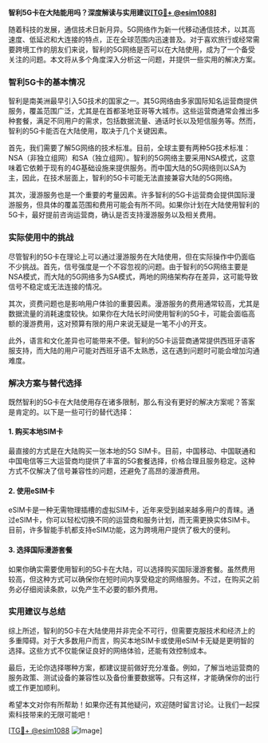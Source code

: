 **智利5G卡在大陆能用吗？深度解读与实用建议[[TG💪+ @esim1088](https://t.me/s/esim1088)]**

随着科技的发展，通信技术日新月异。5G网络作为新一代移动通信技术，以其高速度、低延迟和大连接的特点，正在全球范围内迅速普及。对于喜欢旅行或经常需要跨境工作的朋友们来说，智利的5G网络是否可以在大陆使用，成为了一个备受关注的问题。本文将从多个角度深入分析这一问题，并提供一些实用的解决方案。

### 智利5G卡的基本情况

智利是南美洲最早引入5G技术的国家之一。其5G网络由多家国际知名运营商提供服务，覆盖范围广泛，尤其是在首都圣地亚哥等大城市。这些运营商通常会推出多种套餐，满足不同用户的需求，包括数据流量、通话时长以及短信服务等。然而，智利的5G卡能否在大陆使用，取决于几个关键因素。

首先，我们需要了解5G网络的技术标准。目前，全球主要有两种5G技术标准：NSA（非独立组网）和SA（独立组网）。智利的5G网络主要采用NSA模式，这意味着它依赖于现有的4G基础设施来提供服务。而中国大陆的5G网络则以SA为主，因此，在技术层面上，智利的5G卡可能无法直接兼容大陆的5G网络。

其次，漫游服务也是一个重要的考量因素。许多智利的5G卡运营商会提供国际漫游服务，但具体的覆盖范围和费用可能会有所不同。如果你计划在大陆使用智利的5G卡，最好提前咨询运营商，确认是否支持漫游服务以及相关费用。

### 实际使用中的挑战

尽管智利的5G卡在理论上可以通过漫游服务在大陆使用，但在实际操作中仍面临不少挑战。首先，信号强度是一个不容忽视的问题。由于智利的5G网络主要是NSA模式，而大陆的5G网络多为SA模式，两地的网络架构存在差异，这可能导致信号不稳定或无法连接的情况。

其次，资费问题也是影响用户体验的重要因素。漫游服务的费用通常较高，尤其是数据流量的消耗速度较快。如果你在大陆长时间使用智利的5G卡，可能会面临高额的漫游费用，这对预算有限的用户来说无疑是一笔不小的开支。

此外，语言和文化差异也可能带来不便。智利的5G卡运营商通常提供西班牙语客服支持，而大陆的用户可能对西班牙语不太熟悉，这在遇到问题时可能会增加沟通难度。

### 解决方案与替代选择

既然智利的5G卡在大陆使用存在诸多限制，那么有没有更好的解决方案呢？答案是肯定的。以下是一些可行的替代选择：

#### 1. **购买本地SIM卡**
最直接的方式是在大陆购买一张本地的5G SIM卡。目前，中国移动、中国联通和中国电信等三大运营商均提供了丰富的5G套餐选择，价格合理且服务稳定。这种方式不仅解决了信号兼容性的问题，还避免了高昂的漫游费用。

#### 2. **使用eSIM卡**
eSIM卡是一种无需物理插槽的虚拟SIM卡，近年来受到越来越多用户的青睐。通过eSIM卡，你可以轻松切换不同的运营商和服务计划，而无需更换实体SIM卡。目前，许多智能手机都支持eSIM功能，这为跨境用户提供了极大的便利。

#### 3. **选择国际漫游套餐**
如果你确实需要使用智利的5G卡在大陆，可以选择购买国际漫游套餐。虽然费用较高，但这种方式可以确保你在短时间内享受稳定的网络服务。不过，在购买之前务必仔细阅读条款，以免产生不必要的额外费用。

### 实用建议与总结

综上所述，智利的5G卡在大陆使用并非完全不可行，但需要克服技术和经济上的多重障碍。对于大多数用户而言，购买本地SIM卡或使用eSIM卡无疑是更明智的选择。这些方式不仅能保证良好的网络体验，还能有效控制成本。

最后，无论你选择哪种方案，都建议提前做好充分准备。例如，了解当地运营商的服务政策、测试设备的兼容性以及备份重要数据等。只有这样，才能确保你的出行或工作更加顺利。

希望本文对你有所帮助！如果你还有其他疑问，欢迎随时留言讨论。让我们一起探索科技带来的无限可能吧！

[[TG💪+ @esim1088](https://t.me/s/esim1088) ![Image](https://i.postimg.cc/4NQfJmqS/Snipaste-2025-05-13-00-14-12.png)]